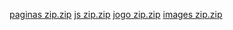 [paginas zip.zip](https://github.com/user-attachments/files/16005354/paginas.zip.zip)
[js zip.zip](https://github.com/user-attachments/files/16005353/js.zip.zip)
[jogo zip.zip](https://github.com/user-attachments/files/16005351/jogo.zip.zip)
[images zip.zip](https://github.com/user-attachments/files/16005346/images.zip.zip)
